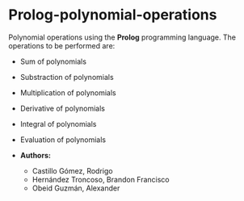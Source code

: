 # Prolog-polynomial-operations
Polynomial operations using the **Prolog** programming language.
The operations to be performed are: 
* Sum of polynomials
* Substraction of polynomials
* Multiplication of polynomials
* Derivative of polynomials
* Integral of polynomials
* Evaluation of polynomials

* **Authors:**
  * Castillo Gómez, Rodrigo
  * Hernández Troncoso, Brandon Francisco
  * Obeid Guzmán, Alexander
